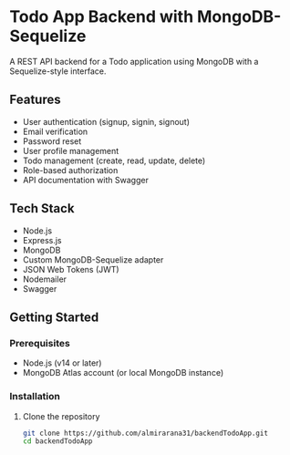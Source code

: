 # Todo App Backend with MongoDB-Sequelize

A REST API backend for a Todo application using MongoDB with a Sequelize-style interface.

## Features

- User authentication (signup, signin, signout)
- Email verification
- Password reset
- User profile management
- Todo management (create, read, update, delete)
- Role-based authorization
- API documentation with Swagger

## Tech Stack

- Node.js
- Express.js
- MongoDB
- Custom MongoDB-Sequelize adapter
- JSON Web Tokens (JWT)
- Nodemailer
- Swagger

## Getting Started

### Prerequisites

- Node.js (v14 or later)
- MongoDB Atlas account (or local MongoDB instance)

### Installation

1. Clone the repository
   ```bash
   git clone https://github.com/almirarana31/backendTodoApp.git
   cd backendTodoApp